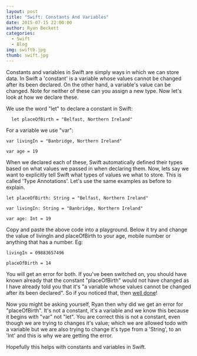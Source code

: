 ```yaml
---
layout: post
title: "Swift: Constants And Variables"
date: 2015-07-15 22:00:00
author: Ryan Beckett
categories:
  - Swift
  - Blog
img: swiftb.jpg
thumb: swift.jpg
---
```


Constants and variables in Swift are simply ways in which we can store data. In Swift a 'constant' is a variable whose values cannot be changed after its been declared. On the other hand, a variable's value can be changed. Note for neither of these can you assign a new type. Now let's look at how we declare these.
<!--more-->

We use the word "let" to declare a constant in Swift:

```
  let placeOfBirth = "Belfast, Northern Ireland"
```

For a variable we use "var":

```
var livingIn = "Banbridge, Northern Ireland"
```

```
var age = 19
```

When we declared each of these, Swift automatically defined their types based on what values we passed in when declaring them. Now, lets say we want to explicitly tell Swift what types of values we what to store. This is called 'Type Annotations'. Let's use the same examples as before to explain.

```
let placeOfBirth: String = "Belfast, Northern Ireland"
```

```
var livingIn: String = "Banbridge, Northern Ireland"
```

```
var age: Int = 19
```

Copy and paste the above code into a playground. Below it try and change the value of livingIn and placeOfBirth to your age, mobile number or anything that has a number. Eg:

```
livingIn = 09883657496
```

```
placeOfBirth = 14
```

You will get an error for both. If you've been switched on, you should have known already that the constant "placeOfBirth" would not have changed as I have already told you that it's "a variable whose values cannot be changed after its been declared". So if you noticed that, then [well done][joke]!

Now you might be asking yourself, Ryan then why did we get an error for "placeOfBirth". It's not a constant, it's a variable and we know this because it begins with "var" not "let".
You are correct this is not a constant, even though we are trying to changes it's value; which we are allowed todo with a variable but we are also trying to change it's type from a 'String', to an 'Int' and this is why we are getting the error.

Hopefully this helps with constants and variables in Swift.

[joke]: http://treasure.diylol.com/uploads/post/image/394172/resized_jesus-says-meme-generator-10-points-for-gryffindor-caef09.jpg
